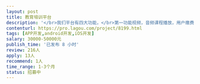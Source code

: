 ```yaml
---                
layout: post       
title: 教育培训平台           
description: '</br>我们平台有四大功能，</br>第一功能视频，音频课程播放，用户缴费观看和听课。</br>第二功能直播功能；老师在线直播课程，学生缴费进去直播观看。</br>第三功能商城功能   平台在线图书商城，用户在线购买商品。</br>第四功能听故事讲故事；用户可以在这里听故事，也可以讲故事并上传，有粉丝，点赞，收藏等功能。</br>'     
contenturl: https://pro.lagou.com/project/8199.html      
tags: [APP开发,android开发,iOS开发]            
salary: 30000-50000元          
publish_time: '已发布 8 小时'         
review: 216人                   
apply: 13人                   
recommend: 1人                   
time_range: 1-3个月              
status: 招募中                  
---                 
```

